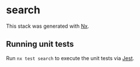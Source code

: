 # search

This stack was generated with [Nx](https://nx.dev).

## Running unit tests

Run `nx test search` to execute the unit tests via [Jest](https://jestjs.io).
